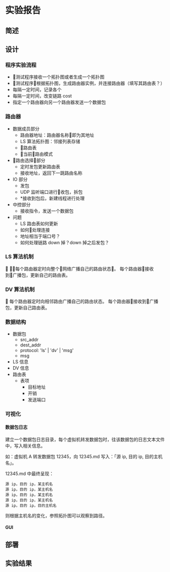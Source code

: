 # 实验报告

## 简述

## 设计

### 程序实验流程

- 测试程序接收一个拓扑图或者生成一个拓扑图
- 测试程序根据拓扑图，生成路由器实例，并连接路由器（填写其路由表？）
- 每隔一定时间，记录各个
- 每隔一定时间，改变链路 cost
- 指定一个路由器向另一个路由器发送一个数据包

### 路由器

- 数据成员部分
  - 路由器地址：路由器名称即为其地址
  - LS 算法拓扑图：邻接列表存储
  - 路由表
  - 当前路由模式
- 路由选择部分
  - 定时发包更新路由表
  - 接收地址，返回下一跳路由名称
- IO 部分
  - 发包
  - UDP 监听端口进行收包，拆包
  - *接收到包后，新建线程进行处理
- 中控部分
  - 接收指令，发送一个数据包
- 问题
  - LS 路由表如何更新
  - 如何处理连接
  - 地址相当于端口号？
  - 如何处理链路 down 掉？down 掉之后发包？

### LS 算法机制

每个路由器定时向整个网络广播自己的路由状态。
每个路由器接收到广播包，更新自己的路由表。

### DV 算法机制

每个路由器定时向相邻路由广播自己的路由状态。
每个路由器接收到广播包，更新自己路由表。

### 数据结构

- 数据包
    - src_addr
    - dest_addr
    - protocol: 'ls' | 'dv' | 'msg'
    - msg
- LS 信息
- DV 信息
- 路由表
    - 表项
        - 目标地址
        - 开销
        - 发送端口

### 可视化

#### 数据包日志

建立一个数据包日志目录，每个虚拟机转发数据包时，往该数据包的日志文本文件中，写入相关信息。

如：虚拟机 A 转发数据包 12345，向 12345.md 写入：「源 ip, 目的 ip, 目的主机名」。

12345.md 中最终呈现：

``` text
源 ip，目的 ip，某主机名
源 ip，目的 ip，某主机名
源 ip，目的 ip，某主机名
源 ip，目的 ip，某主机名
源 ip，目的 ip，目的主机名
```

则根据主机名的变化，参照拓扑图可以观察到路径。

#### GUI

## 部署

## 实验结果

